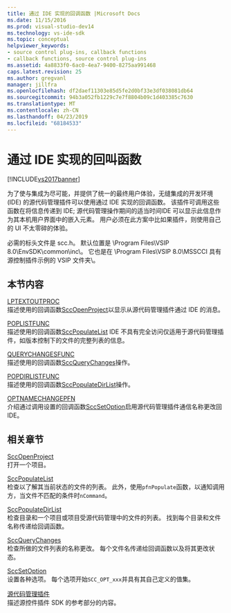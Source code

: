 ```yaml
---
title: 通过 IDE 实现的回调函数 |Microsoft Docs
ms.date: 11/15/2016
ms.prod: visual-studio-dev14
ms.technology: vs-ide-sdk
ms.topic: conceptual
helpviewer_keywords:
- source control plug-ins, callback functions
- callback functions, source control plug-ins
ms.assetid: 4a8833f0-6ac0-4ea7-9400-8275aa991468
caps.latest.revision: 25
ms.author: gregvanl
manager: jillfra
ms.openlocfilehash: df2daef11303e85d5fe2d0bf33e3df038081db64
ms.sourcegitcommit: 94b3a052fb1229c7e7f8804b09c1d403385c7630
ms.translationtype: MT
ms.contentlocale: zh-CN
ms.lasthandoff: 04/23/2019
ms.locfileid: "68184533"
---
```

# <a name="callback-functions-implemented-by-the-ide"></a>通过 IDE 实现的回叫函数
[!INCLUDE[vs2017banner](../includes/vs2017banner.md)]

为了使与集成为尽可能，并提供了统一的最终用户体验，无缝集成的开发环境 (IDE) 的源代码管理插件可以使用通过 IDE 实现的回调函数。 该插件可调用这些函数在将信息传递到 IDE; 源代码管理操作期间的适当时间IDE 可以显示此信息作为其本机用户界面中的嵌入元素。 用户必须在此方案中比如果插件，则使用自己的 UI 不太零碎的体验。  
  
 必需的标头文件是 scc.h。 默认位置是 \Program Files\VSIP 8.0\EnvSDK\common\inc\\。 它也是在 \Program Files\VSIP 8.0\MSSCCI 具有源控制插件示例的 VSIP 文件夹\\。  
  
## <a name="in-this-section"></a>本节内容  
 [LPTEXTOUTPROC](../extensibility/lptextoutproc.md)  
 描述使用的回调函数[SccOpenProject](../extensibility/sccopenproject-function.md)以显示从源代码管理插件通过 IDE 的消息。  
  
 [POPLISTFUNC](../extensibility/poplistfunc.md)  
 描述使用的回调函数[SccPopulateList](../extensibility/sccpopulatelist-function.md) IDE 不具有完全访问仅适用于源代码管理插件，如版本控制下的文件的完整列表的信息。  
  
 [QUERYCHANGESFUNC](../extensibility/querychangesfunc.md)  
 描述使用的回调函数[SccQueryChanges](../extensibility/sccquerychanges-function.md)操作。  
  
 [POPDIRLISTFUNC](../extensibility/popdirlistfunc.md)  
 描述使用的回调函数[SccPopulateDirList](../extensibility/sccpopulatedirlist-function.md)操作。  
  
 [OPTNAMECHANGEPFN](../extensibility/optnamechangepfn.md)  
 介绍通过调用设置的回调函数[SccSetOption](../extensibility/sccsetoption-function.md)启用源代码管理插件通信名称更改回 IDE。  
  
## <a name="related-sections"></a>相关章节  
 [SccOpenProject](../extensibility/sccopenproject-function.md)  
 打开一个项目。  
  
 [SccPopulateList](../extensibility/sccpopulatelist-function.md)  
 检查以了解其当前状态的文件的列表。 此外，使用`pfnPopulate`函数，以通知调用方，当文件不匹配的条件时`nCommand`。  
  
 [SccPopulateDirList](../extensibility/sccpopulatedirlist-function.md)  
 检查目录和一个项目或项目受源代码管理中的文件的列表。 找到每个目录和文件名称传递给回调函数。  
  
 [SccQueryChanges](../extensibility/sccquerychanges-function.md)  
 检查所做的文件列表的名称更改。 每个文件名传递给回调函数以及将其更改状态。  
  
 [SccSetOption](../extensibility/sccsetoption-function.md)  
 设置各种选项。 每个选项开始`SCC_OPT_xxx`并具有其自己定义的值集。  
  
 [源代码管理插件](../extensibility/source-control-plug-ins.md)  
 描述源控件插件 SDK 的参考部分的内容。
